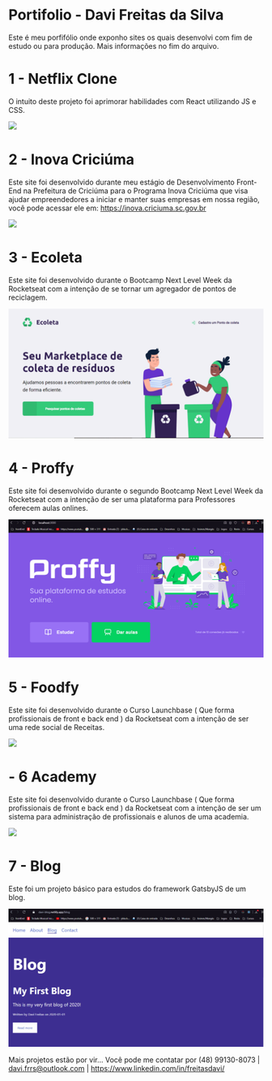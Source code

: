 # Portifolio - Davi Freitas da Silva

Este é meu porfifólio onde exponho sites os quais desenvolvi com fim de estudo ou para produção. Mais informações no fim do arquivo.

# 1 - Netflix Clone 

O intuito deste projeto foi aprimorar habilidades com React utilizando JS e CSS.

<img src="netflixClone.gif">

# 2 - Inova Criciúma

Este site foi desenvolvido durante meu estágio de Desenvolvimento Front-End na Prefeitura de Criciúma para o Programa Inova Criciúma que visa ajudar empreendedores a iniciar e manter suas empresas em nossa região, você pode acessar ele em: https://inova.criciuma.sc.gov.br

<img src="inova_gif2.gif">

# 3 - Ecoleta

Este site foi desenvolvido durante o Bootcamp Next Level Week da Rocketseat com a intenção de se tornar um agregador de pontos de reciclagem.

<img src="ecoletagif.gif">

# 4 - Proffy 

Este site foi desenvolvido durante o segundo Bootcamp Next Level Week da Rocketseat com a intenção de ser uma plataforma para Professores oferecem aulas onlines.

<img src="proffy.gif">

# 5 - Foodfy

Este site foi desenvolvido durante o Curso Launchbase ( Que forma profissionais de front e back end ) da Rocketseat com a intenção de ser uma rede social de Receitas.

<img src="foodfy.gif">

# - 6 Academy

Este site foi desenvolvido durante o Curso Launchbase ( Que forma profissionais de front e back end ) da Rocketseat com a intenção de ser um sistema para administração de profissionais e alunos de uma academia.

<img src="academy_gif.gif">

# 7 - Blog

Este foi um projeto básico para estudos do framework GatsbyJS de um blog.

<img src="gatsbyBlog.gif">

Mais projetos estão por vir...
Você pode me contatar por (48) 99130-8073 | davi.frrs@outlook.com | https://www.linkedin.com/in/freitasdavi/
